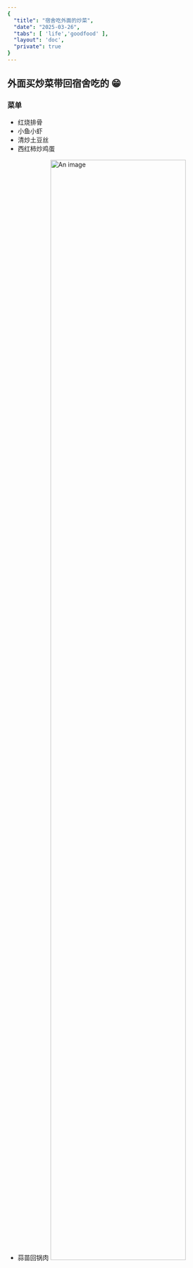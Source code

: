 ```yaml
---
{
  "title": "宿舍吃外面的炒菜",
  "date": "2025-03-26",
  "tabs": [ 'life','goodfood' ],
  "layout": 'doc',
  "private": true
}
---
```


## 外面买炒菜带回宿舍吃的 :grin:

### 菜单

- 红烧排骨
- 小鱼小虾
- 清炒土豆丝
- 西红柿炒鸡蛋
- 蒜苗回锅肉
  <a href="/assets/2025/03/26-1.jpg" target="_blank">
  <img src="/assets/2025/03/26-1.jpg" alt="An image" style="height:80%;margin:1rem auto;object-fit: contain">
  </a>

